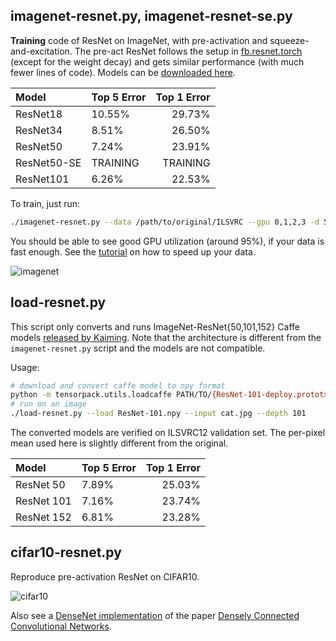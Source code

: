 
## imagenet-resnet.py, imagenet-resnet-se.py

__Training__ code of ResNet on ImageNet, with pre-activation and squeeze-and-excitation.
The pre-act ResNet follows the setup in [fb.resnet.torch](https://github.com/facebook/fb.resnet.torch) (except for the weight decay)
and gets similar performance (with much fewer lines of code).
Models can be [downloaded here](https://goo.gl/6XjK9V).

| Model              | Top 5 Error | Top 1 Error |
|:-------------------|-------------|------------:|
| ResNet18           |     10.55%  |      29.73% |
| ResNet34           |     8.51%   |      26.50% |
| ResNet50           |     7.24%   |      23.91% |
| ResNet50-SE        |  TRAINING   |  TRAINING   |
| ResNet101          |     6.26%   |      22.53% |

To train, just run:
```bash
./imagenet-resnet.py --data /path/to/original/ILSVRC --gpu 0,1,2,3 -d 50
```
You should be able to see good GPU utilization (around 95%), if your data is fast enough.
See the [tutorial](http://tensorpack.readthedocs.io/en/latest/tutorial/efficient-dataflow.html) on how to speed up your data.

![imagenet](imagenet-resnet.png)

## load-resnet.py

This script only converts and runs ImageNet-ResNet{50,101,152} Caffe models [released by Kaiming](https://github.com/KaimingHe/deep-residual-networks).
Note that the architecture is different from the `imagenet-resnet.py` script and the models are not compatible.

Usage:
```bash
# download and convert caffe model to npy format
python -m tensorpack.utils.loadcaffe PATH/TO/{ResNet-101-deploy.prototxt,ResNet-101-model.caffemodel} ResNet101.npy
# run on an image
./load-resnet.py --load ResNet-101.npy --input cat.jpg --depth 101
```

The converted models are verified on ILSVRC12 validation set.
The per-pixel mean used here is slightly different from the original.

| Model              | Top 5 Error | Top 1 Error |
|:-------------------|-------------|------------:|
| ResNet 50          |      7.89%  |      25.03% |
| ResNet 101         |      7.16%  |      23.74% |
| ResNet 152         |      6.81%  |      23.28% |

## cifar10-resnet.py

Reproduce pre-activation ResNet on CIFAR10.

![cifar10](cifar10-resnet.png)

Also see a [DenseNet implementation](https://github.com/YixuanLi/densenet-tensorflow) of the paper [Densely Connected Convolutional Networks](https://arxiv.org/abs/1608.06993).
